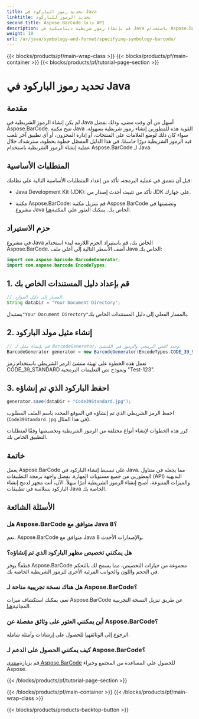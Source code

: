 ```yaml
---
title: تحديد رموز الباركود في Java
linktitle: تحديد الرموز للباركود
second_title: Aspose.BarCode جافا API
description: قم بإنشاء رموز شريطية ديناميكية في Java باستخدام Aspose.BarCode. تكامل سهل وتخصيص متعدد الاستخدامات وميزات قوية لجميع احتياجات الباركود الخاصة بك.
weight: 10
url: /ar/java/symbology-and-format/specifying-symbology-barcode/
---
```


{{< blocks/products/pf/main-wrap-class >}}
{{< blocks/products/pf/main-container >}}
{{< blocks/products/pf/tutorial-page-section >}}

# تحديد رموز الباركود في Java


## مقدمة

لم يكن إنشاء الرموز الشريطية في Java أسهل من أي وقت مضى، وذلك بفضل Aspose.BarCode. تتيح مكتبة Java القوية هذه للمطورين إنشاء رموز شريطية بسهولة، سواء كان ذلك لوضع العلامات على المنتجات، أو إدارة المخزون، أو أي تطبيق آخر تلعب فيه الرموز الشريطية دورًا حاسمًا. في هذا الدليل المفصّل خطوة بخطوة، سنرشدك خلال عملية إنشاء الرموز الشريطية باستخدام Aspose.BarCode لـ Java.

## المتطلبات الأساسية

قبل أن نتعمق في عملية البرمجة، تأكد من إعداد المتطلبات الأساسية التالية على نظامك:

- Java Development Kit (JDK): تأكد من تثبيت أحدث إصدار من JDK على جهازك.

-  مكتبة Aspose.BarCode: قم بتنزيل مكتبة Aspose.BarCode وتضمينها في مشروع Java الخاص بك. يمكنك العثور على المكتبة[هنا](https://releases.aspose.com/barcode/java/).

## حزم الاستيراد

في مشروع Java الخاص بك، قم باستيراد الحزم اللازمة لبدء استخدام Aspose.BarCode. أضف الأسطر التالية إلى أعلى ملف Java الخاص بك:

```java
import com.aspose.barcode.BarcodeGenerator;
import com.aspose.barcode.EncodeTypes;
```

## 1. قم بإعداد دليل المستندات الخاص بك

```java
// المسار إلى دليل الموارد.
String dataDir = "Your Document Directory";
```

 يستبدل`"Your Document Directory"`بالمسار الفعلي إلى دليل المستندات الخاص بك.

## 2. إنشاء مثيل مولد الباركود

```java
// قم بإنشاء مثيل لـ BarcodeGenerator، وحدد النص البرمجي والرموز في المُنشئ
BarcodeGenerator generator = new BarcodeGenerator(EncodeTypes.CODE_39_STANDARD, "Test-123");
```

تعمل هذه الخطوة على تهيئة منشئ الرمز الشريطي باستخدام رمز CODE_39_STANDARD ونموذج نص التعليمات البرمجية "Test-123".

## 3. احفظ الباركود الذي تم إنشاؤه

```java
generator.save(dataDir + "Code39Standard.jpg");
```

احفظ الرمز الشريطي الذي تم إنشاؤه في الموقع المحدد باسم الملف المطلوب (`Code39Standard.jpg` في هذا المثال).

كرر هذه الخطوات لإنشاء أنواع مختلفة من الرموز الشريطية وتخصيصها وفقًا لمتطلبات التطبيق الخاص بك.

## خاتمة

يعمل Aspose.BarCode على تبسيط إنشاء الباركود في Java، مما يجعله في متناول المطورين من جميع مستويات المهارة. بفضل واجهة برمجة التطبيقات (API) البديهية والميزات المتنوعة، أصبح إنشاء الرموز الشريطية أمرًا سهلاً. الآن، أنت مجهز لدمج إنشاء الباركود بسلاسة في تطبيقات Java الخاصة بك.

## الأسئلة الشائعة

### هل Aspose.BarCode متوافق مع Java 8؟
نعم، Aspose.BarCode متوافق مع Java 8 والإصدارات الأحدث.

### هل يمكنني تخصيص مظهر الباركود الذي تم إنشاؤه؟
قطعاً! يوفر Aspose.BarCode مجموعة من خيارات التخصيص، مما يسمح لك بالتحكم في الحجم واللون والجوانب المرئية الأخرى للرموز الشريطية الخاصة بك.

### هل هناك نسخة تجريبية متاحة لـ Aspose.BarCode؟
 نعم، يمكنك استكشاف ميزات Aspose.BarCode عن طريق تنزيل النسخة التجريبية المجانية[هنا](https://releases.aspose.com/).

### أين يمكنني العثور على وثائق مفصلة عن Aspose.BarCode؟
 الرجوع إلى الوثائق[هنا](https://reference.aspose.com/barcode/java/) للحصول على إرشادات وأمثلة شاملة.

### كيف يمكنني الحصول على الدعم لـ Aspose.BarCode؟
 قم بزيارة[منتدى Aspose.BarCode](https://forum.aspose.com/c/barcode/13) للحصول على المساعدة من المجتمع وخبراء Aspose.

{{< /blocks/products/pf/tutorial-page-section >}}

{{< /blocks/products/pf/main-container >}}
{{< /blocks/products/pf/main-wrap-class >}}

{{< blocks/products/products-backtop-button >}}
